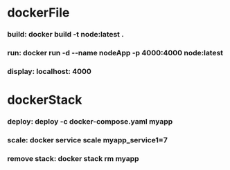 # dockerFile

### build: docker build -t node:latest .

### run: docker run -d --name nodeApp -p 4000:4000 node:latest

### display: localhost: 4000

# dockerStack

### deploy: deploy -c docker-compose.yaml myapp

### scale: docker service scale myapp_service1=7

### remove stack: docker stack rm myapp
